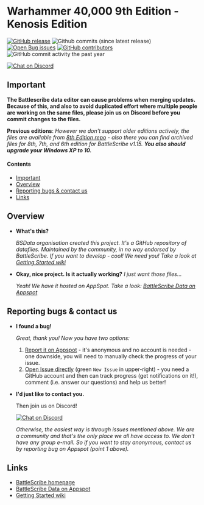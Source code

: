 # Warhammer 40,000 9th Edition - Kenosis Edition

[![GitHub release](https://img.shields.io/github/release/BSData/wh40k.svg?style=flat-square)](https://github.com/BSData/wh40k/releases/latest)
![Github commits (since latest release)](https://img.shields.io/github/commits-since/BSData/wh40k/latest.svg?style=flat-square)
[![Open Bug issues](https://img.shields.io/github/issues/bsdata/wh40k/Type%3A%20bug.svg?style=flat-square&label=bugs)](https://github.com/BSData/wh40k/issues?q=is%3Aissue+is%3Aopen+label%3A%22Type%3A+bug%22)
[![GitHub contributors](https://img.shields.io/github/contributors/BSData/wh40k.svg?style=flat-square)](https://github.com/BSData/wh40k/graphs/contributors)
![GitHub commit activity the past year](https://img.shields.io/github/commit-activity/y/BSData/wh40k.svg?style=flat-square)

[![Chat on Discord](https://img.shields.io/discord/558412685981777922?style=popout-square)](https://www.bsdata.net/contact)

## Important

[important]: #important

**The Battlescribe data editor can cause problems when merging updates. Because of this, and also to avoid duplicated effort where multiple people are working on the same files, please join us on Discord before you commit changes to the files.**

**Previous editions**: _However we don't support older editions actively, the files are available from [8th Edition repo](https://github.com/BSData/wh40k-8th-edition) - also there you can find archived files for 8th, 7th, and 6th edition for BattleScribe v1.15. **You also should upgrade your Windows XP to 10.**_

#### Contents

[contents]: #contents

-   [Important][]
-   [Overview][]
-   [Reporting bugs & contact us][]
-   [Links][]

[important]: #important
[overview]: #overview
[reporting bugs & contact us]: #reporting-bugs--contact-us
[links]: #links

## Overview

[overview]: #overview

-   **What's this?**

    _BSData organisation created this project. It's a GitHub repository of datafiles. Maintained by the community, in no way endorsed by BattleScribe. If you want to develop - cool! We need you! Take a look at [Getting Started wiki][]_

-   **Okay, nice project. Is it actually working?** _I just want those files..._

    _Yeah! We have it hosted on AppSpot. Take a look: [BattleScribe Data on Appspot][]_

## Reporting bugs & contact us

-   **I found a bug!**

    _Great, thank you! Now you have two options:_

    1. [Report it on Appspot][] - it's anonymous and no account is needed - one downside, you will need to manually check the progress of your issue.
    2. [Open Issue directly][] (green `New Issue` in upper-right) - you need a GitHub account and then can track progress (get notifications on it!), comment (i.e. answer our questions) and help us better!

-   **I'd just like to contact you.**

    Then join us on Discord!

    [![Chat on Discord](https://img.shields.io/discord/558412685981777922?style=popout-square)](https://www.bsdata.net/contact)

    _Otherwise, the easiest way is through issues mentioned above. We are a community and that's the only place we all have access to. We don't have any group e-mail. So if you want to stay anonymous, contact us by reporting bug on Appspot (point 1 above)._

[report it on appspot]: http://battlescribedata.appspot.com/#/repo/wh40k
[open issue directly]: https://github.com/BSData/wh40k/issues

## Links

-   [BattleScribe homepage][]
-   [BattleScribe Data on Appspot][]
-   [Getting Started wiki][]

[battlescribe homepage]: http://www.battlescribe.net/
[battlescribe data on appspot]: http://battlescribedata.appspot.com/#/repos
[getting started wiki]: https://github.com/BSData/catalogue-development/wiki/Getting-Started
